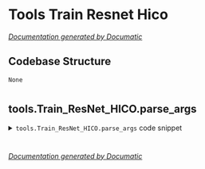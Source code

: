 # Tools Train Resnet Hico

[_Documentation generated by Documatic_](https://www.documatic.com)

<!---Documatic-section-Codebase Structure-start--->
## Codebase Structure

<!---Documatic-block-system_architecture-start--->
```mermaid
None
```
<!---Documatic-block-system_architecture-end--->

# #
<!---Documatic-section-Codebase Structure-end--->

<!---Documatic-section-tools.Train_ResNet_HICO.parse_args-start--->
## tools.Train_ResNet_HICO.parse_args

<!---Documatic-section-parse_args-start--->
<!---Documatic-block-tools.Train_ResNet_HICO.parse_args-start--->
<details>
	<summary><code>tools.Train_ResNet_HICO.parse_args</code> code snippet</summary>

```python
def parse_args():
    parser = argparse.ArgumentParser(description='Train an iCAN on VCOCO')
    parser.add_argument('--num_iteration', dest='max_iters', help='Number of iterations to perform', default=3000000, type=int)
    parser.add_argument('--model', dest='model', help='Select model', default='iCAN_ResNet50_HICO', type=str)
    parser.add_argument('--Pos_augment', dest='Pos_augment', help='Number of augmented detection for each one. (By jittering the object detections)', default=15, type=int)
    parser.add_argument('--Neg_select', dest='Neg_select', help='Number of Negative example selected for each image', default=60, type=int)
    parser.add_argument('--Restore_flag', dest='Restore_flag', help='How many ResNet blocks are there?', default=5, type=int)
    args = parser.parse_args()
    return args
```
</details>
<!---Documatic-block-tools.Train_ResNet_HICO.parse_args-end--->
<!---Documatic-section-parse_args-end--->

# #
<!---Documatic-section-tools.Train_ResNet_HICO.parse_args-end--->

[_Documentation generated by Documatic_](https://www.documatic.com)